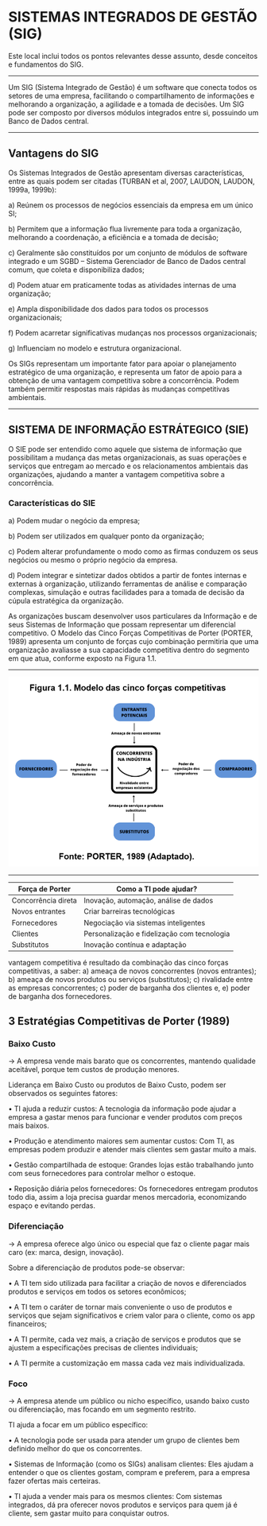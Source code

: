 # SISTEMAS INTEGRADOS DE GESTÃO (SIG)

Este local inclui todos os pontos relevantes desse assunto, desde conceitos e fundamentos do SIG.

---

Um SIG (Sistema Integrado de Gestão) é um software que conecta todos os setores de uma empresa, facilitando o compartilhamento de informações e melhorando a organização, a agilidade e a tomada de decisões.
Um SIG pode ser composto por diversos módulos integrados entre si, possuindo um Banco de Dados central.

---
## Vantagens do SIG
Os Sistemas Integrados de Gestão apresentam diversas características, entre as quais podem ser citadas (TURBAN et al, 2007, LAUDON, LAUDON, 1999a, 1999b):

a) Reúnem os processos de negócios essenciais da empresa em um único SI;

b) Permitem que a informação flua livremente para toda a organização, melhorando a coordenação, a eficiência e a tomada de decisão;

c) Geralmente são constituídos por um conjunto de módulos de software integrado e um SGBD – Sistema Gerenciador de Banco de Dados central comum, que coleta e disponibiliza dados;

d) Podem atuar em praticamente todas as atividades internas de uma organização;

e) Ampla disponibilidade dos dados para todos os processos organizacionais;

f) Podem acarretar significativas mudanças nos processos organizacionais;

g) Influenciam no modelo e estrutura organizacional.

Os SIGs representam um importante fator para apoiar o planejamento estratégico de uma organização, e representa um fator de apoio para a obtenção de uma vantagem competitiva sobre a concorrência. Podem também permitir respostas mais rápidas às mudanças competitivas ambientais.

---

## SISTEMA DE INFORMAÇÃO ESTRÁTEGICO (SIE)

O SIE pode ser entendido como aquele que sistema de informação que possibilitam a mudança das metas organizacionais, as suas operações e serviços que entregam ao mercado e os relacionamentos ambientais das organizações, ajudando a manter a vantagem competitiva sobre a concorrência.

### Características do SIE

a) Podem mudar o negócio da empresa;

b) Podem ser utilizados em qualquer ponto da organização;

c) Podem alterar profundamente o modo como as firmas conduzem os seus negócios ou mesmo o próprio negócio da empresa.

d) Podem integrar e sintetizar dados obtidos a partir de fontes internas e externas à organização, utilizando ferramentas de análise e comparação complexas, simulação e outras facilidades para a tomada de decisão da cúpula estratégica da organização.

As organizações buscam desenvolver usos particulares da Informação e de seus Sistemas de Informação que possam representar um diferencial competitivo. O Modelo das Cinco Forças Competitivas de Porter (PORTER, 1989) apresenta um conjunto de forças cujo combinação permitiria que uma organização avaliasse a sua capacidade competitiva dentro do segmento em que atua, conforme exposto na Figura 1.1.

---
![Figura Forças Competitivas](forcascompetitivas.png)

---

| Força de Porter     | Como a TI pode ajudar?                      |
| ------------------- | ------------------------------------------- |
| Concorrência direta | Inovação, automação, análise de dados       |
| Novos entrantes     | Criar barreiras tecnológicas                |
| Fornecedores        | Negociação via sistemas inteligentes        |
| Clientes            | Personalização e fidelização com tecnologia |
| Substitutos         | Inovação contínua e adaptação               |


vantagem competitiva é resultado da combinação das cinco forças competitivas, a saber: a) ameaça de novos concorrentes (novos entrantes); b) ameaça de novos produtos ou serviços (substitutos); c) rivalidade entre as empresas concorrentes; c) poder de barganha dos clientes e, e) poder de barganha dos fornecedores.

## 3 Estratégias Competitivas de Porter (1989)

### Baixo Custo
→ A empresa vende mais barato que os concorrentes, mantendo qualidade aceitável, porque tem custos de produção menores.

Liderança em Baixo Custo ou produtos de Baixo Custo, podem ser observados os seguintes fatores:

• TI ajuda a reduzir custos: A tecnologia da informação pode ajudar a empresa a gastar menos para funcionar e vender produtos com preços mais baixos.

• Produção e atendimento maiores sem aumentar custos: Com TI, as empresas podem produzir e atender mais clientes sem gastar muito a mais.

• Gestão compartilhada de estoque: Grandes lojas estão trabalhando junto com seus fornecedores para controlar melhor o estoque.

• Reposição diária pelos fornecedores: Os fornecedores entregam produtos todo dia, assim a loja precisa guardar menos mercadoria, economizando espaço e evitando perdas.


### Diferenciação
→ A empresa oferece algo único ou especial que faz o cliente pagar mais caro (ex: marca, design, inovação).

Sobre a diferenciação de produtos pode-se observar:

• A TI tem sido utilizada para facilitar a criação de novos e diferenciados produtos e serviços em todos os setores econômicos;

• A TI tem o caráter de tornar mais conveniente o uso de produtos e serviços que sejam significativos e criem valor para o cliente, como os app financeiros;

• A TI permite, cada vez mais, a criação de serviços e produtos que se ajustem a especificações precisas de clientes individuais;

• A TI permite a customização em massa cada vez mais individualizada.

### Foco
→ A empresa atende um público ou nicho específico, usando baixo custo ou diferenciação, mas focando em um segmento restrito.

TI ajuda a focar em um público específico:

• A tecnologia pode ser usada para atender um grupo de clientes bem definido melhor do que os concorrentes.

• Sistemas de Informação (como os SIGs) analisam clientes:
Eles ajudam a entender o que os clientes gostam, compram e preferem, para a empresa fazer ofertas mais certeiras.

• TI ajuda a vender mais para os mesmos clientes:
Com sistemas integrados, dá pra oferecer novos produtos e serviços para quem já é cliente, sem gastar muito para conquistar outros.






